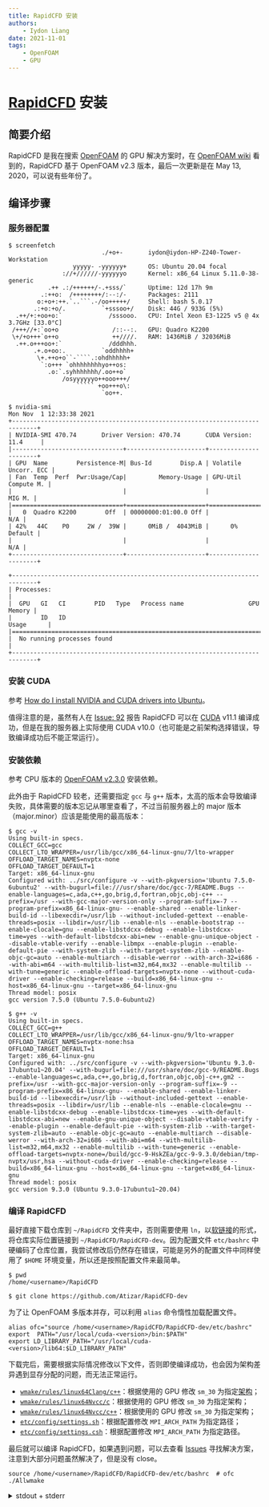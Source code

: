 ```yaml
---
title: RapidCFD 安装
authors:
    - Iydon Liang
date: 2021-11-01
tags:
    - OpenFOAM
    - GPU
---
```


# [RapidCFD](https://github.com/Atizar/RapidCFD-dev) 安装
## 简要介绍
RapidCFD 是我在搜索 [OpenFOAM](https://openfoam.org/) 的 GPU 解决方案时，在 [OpenFOAM wiki](https://openfoamwiki.net/index.php/GPGPU) 看到的，RapidCFD 基于 OpenFOAM v2.3 版本，最后一次更新是在 May 13, 2020，可以说有些年份了。


## 编译步骤
### 服务器配置
```text linenums="1"
$ screenfetch
                          ./+o+-       iydon@iydon-HP-Z240-Tower-Workstation
                  yyyyy- -yyyyyy+      OS: Ubuntu 20.04 focal
               ://+//////-yyyyyyo      Kernel: x86_64 Linux 5.11.0-38-generic
           .++ .:/++++++/-.+sss/`      Uptime: 12d 17h 9m
         .:++o:  /++++++++/:--:/-      Packages: 2111
        o:+o+:++.`..```.-/oo+++++/     Shell: bash 5.0.17
       .:+o:+o/.          `+sssoo+/    Disk: 44G / 933G (5%)
  .++/+:+oo+o:`             /sssooo.   CPU: Intel Xeon E3-1225 v5 @ 4x 3.7GHz [33.0°C]
 /+++//+:`oo+o               /::--:.   GPU: Quadro K2200
 \+/+o+++`o++o               ++////.   RAM: 1436MiB / 32036MiB
  .++.o+++oo+:`             /dddhhh.
       .+.o+oo:.          `oddhhhh+
        \+.++o+o``-````.:ohdhhhhh+
         `:o+++ `ohhhhhhhhyo++os:
           .o:`.syhhhhhhh/.oo++o`
               /osyyyyyyo++ooo+++/
                   ````` +oo+++o\:
                          `oo++.
```

```text linenums="1"
$ nvidia-smi
Mon Nov  1 12:33:38 2021
+-----------------------------------------------------------------------------+
| NVIDIA-SMI 470.74       Driver Version: 470.74       CUDA Version: 11.4     |
|-------------------------------+----------------------+----------------------+
| GPU  Name        Persistence-M| Bus-Id        Disp.A | Volatile Uncorr. ECC |
| Fan  Temp  Perf  Pwr:Usage/Cap|         Memory-Usage | GPU-Util  Compute M. |
|                               |                      |               MIG M. |
|===============================+======================+======================|
|   0  Quadro K2200        Off  | 00000000:01:00.0 Off |                  N/A |
| 42%   44C    P0     2W /  39W |      0MiB /  4043MiB |      0%      Default |
|                               |                      |                  N/A |
+-------------------------------+----------------------+----------------------+

+-----------------------------------------------------------------------------+
| Processes:                                                                  |
|  GPU   GI   CI        PID   Type   Process name                  GPU Memory |
|        ID   ID                                                   Usage      |
|=============================================================================|
|  No running processes found                                                 |
+-----------------------------------------------------------------------------+
```

### 安装 CUDA
参考 [How do I install NVIDIA and CUDA drivers into Ubuntu](https://askubuntu.com/questions/1077061/how-do-i-install-nvidia-and-cuda-drivers-into-ubuntu/1077063#1077063)。

值得注意的是，虽然有人在 [Issue: 92](https://github.com/Atizar/RapidCFD-dev/issues/92) 报告 RapidCFD 可以在 [CUDA](https://developer.nvidia.com/cuda-toolkit) v11.1 编译成功，但是在我的服务器上实际使用 CUDA v10.0（也可能是之前架构选择错误，导致编译成功后不能正常运行）。

### 安装依赖
参考 CPU 版本的 [OpenFOAM v2.3.0](https://openfoamwiki.net/index.php/Installation/Linux/OpenFOAM-2.3.0/Ubuntu) 安装依赖。

此外由于 RapidCFD 较老，还需要指定 `gcc` 与 `g++` 版本，太高的版本会导致编译失败，具体需要的版本忘记从哪里查看了，不过当前服务器上的 major 版本（major.minor）应该是能使用的最高版本：
```shell linenums="1"
$ gcc -v
Using built-in specs.
COLLECT_GCC=gcc
COLLECT_LTO_WRAPPER=/usr/lib/gcc/x86_64-linux-gnu/7/lto-wrapper
OFFLOAD_TARGET_NAMES=nvptx-none
OFFLOAD_TARGET_DEFAULT=1
Target: x86_64-linux-gnu
Configured with: ../src/configure -v --with-pkgversion='Ubuntu 7.5.0-6ubuntu2' --with-bugurl=file:///usr/share/doc/gcc-7/README.Bugs --enable-languages=c,ada,c++,go,brig,d,fortran,objc,obj-c++ --prefix=/usr --with-gcc-major-version-only --program-suffix=-7 --program-prefix=x86_64-linux-gnu- --enable-shared --enable-linker-build-id --libexecdir=/usr/lib --without-included-gettext --enable-threads=posix --libdir=/usr/lib --enable-nls --enable-bootstrap --enable-clocale=gnu --enable-libstdcxx-debug --enable-libstdcxx-time=yes --with-default-libstdcxx-abi=new --enable-gnu-unique-object --disable-vtable-verify --enable-libmpx --enable-plugin --enable-default-pie --with-system-zlib --with-target-system-zlib --enable-objc-gc=auto --enable-multiarch --disable-werror --with-arch-32=i686 --with-abi=m64 --with-multilib-list=m32,m64,mx32 --enable-multilib --with-tune=generic --enable-offload-targets=nvptx-none --without-cuda-driver --enable-checking=release --build=x86_64-linux-gnu --host=x86_64-linux-gnu --target=x86_64-linux-gnu
Thread model: posix
gcc version 7.5.0 (Ubuntu 7.5.0-6ubuntu2)

$ g++ -v
Using built-in specs.
COLLECT_GCC=g++
COLLECT_LTO_WRAPPER=/usr/lib/gcc/x86_64-linux-gnu/9/lto-wrapper
OFFLOAD_TARGET_NAMES=nvptx-none:hsa
OFFLOAD_TARGET_DEFAULT=1
Target: x86_64-linux-gnu
Configured with: ../src/configure -v --with-pkgversion='Ubuntu 9.3.0-17ubuntu1~20.04' --with-bugurl=file:///usr/share/doc/gcc-9/README.Bugs --enable-languages=c,ada,c++,go,brig,d,fortran,objc,obj-c++,gm2 --prefix=/usr --with-gcc-major-version-only --program-suffix=-9 --program-prefix=x86_64-linux-gnu- --enable-shared --enable-linker-build-id --libexecdir=/usr/lib --without-included-gettext --enable-threads=posix --libdir=/usr/lib --enable-nls --enable-clocale=gnu --enable-libstdcxx-debug --enable-libstdcxx-time=yes --with-default-libstdcxx-abi=new --enable-gnu-unique-object --disable-vtable-verify --enable-plugin --enable-default-pie --with-system-zlib --with-target-system-zlib=auto --enable-objc-gc=auto --enable-multiarch --disable-werror --with-arch-32=i686 --with-abi=m64 --with-multilib-list=m32,m64,mx32 --enable-multilib --with-tune=generic --enable-offload-targets=nvptx-none=/build/gcc-9-HskZEa/gcc-9-9.3.0/debian/tmp-nvptx/usr,hsa --without-cuda-driver --enable-checking=release --build=x86_64-linux-gnu --host=x86_64-linux-gnu --target=x86_64-linux-gnu
Thread model: posix
gcc version 9.3.0 (Ubuntu 9.3.0-17ubuntu1~20.04)
```

### 编译 RapidCFD
最好直接下载仓库到 `~/RapidCFD` 文件夹中，否则需要使用 `ln`，以[软链接](https://en.wikipedia.org/wiki/Symbolic_link)的形式，将仓库实际位置链接到 `~/RapidCFD/RapidCFD-dev`。因为配置文件 `etc/bashrc` 中硬编码了仓库位置，我尝试修改后仍然存在错误，可能是另外的配置文件中同样使用了 `$HOME` 环境变量，所以还是按照配置文件来最简单。
```shell linenums="1"
$ pwd
/home/<username>/RapidCFD

$ git clone https://github.com/Atizar/RapidCFD-dev
```

为了让 OpenFOAM 多版本并存，可以利用 `alias` 命令惰性加载配置文件。
```shell linenums="1"
alias ofc="source /home/<username>/RapidCFD/RapidCFD-dev/etc/bashrc"
export  PATH="/usr/local/cuda-<version>/bin:$PATH"
export LD_LIBRARY_PATH="/usr/local/cuda-<version>/lib64:$LD_LIBRARY_PATH"
```

下载完后，需要根据实际情况修改以下文件，否则即使编译成功，也会因为架构差异遇到显存分配的问题，而无法正常运行。

- [`wmake/rules/linux64Clang/c++`](https://github.com/Atizar/RapidCFD-dev/blob/master/wmake/rules/linux64Clang/c++)：根据使用的 GPU 修改 `sm_30` 为指定[架构](https://developer.nvidia.com/cuda-gpus)；
- [`wmake/rules/linux64Nvcc/c`](https://github.com/Atizar/RapidCFD-dev/blob/master/wmake/rules/linux64Nvcc/c)：根据使用的 GPU 修改 `sm_30` 为指定架构；
- [`wmake/rules/linux64Nvcc/c++`](https://github.com/Atizar/RapidCFD-dev/blob/master/wmake/rules/linux64Nvcc/c++)：根据使用的 GPU 修改 `sm_30` 为指定架构；
- [`etc/config/settings.sh`](https://github.com/Atizar/RapidCFD-dev/blob/master/etc/config/settings.sh)：根据配置修改 `MPI_ARCH_PATH` 为指定路径；
- [`etc/config/settings.csh`](https://github.com/Atizar/RapidCFD-dev/blob/master/etc/config/settings.csh)：根据配置修改 `MPI_ARCH_PATH` 为指定路径。

最后就可以编译 RapidCFD，如果遇到问题，可以去查看 [Issues](https://github.com/Atizar/RapidCFD-dev/issues) 寻找解决方案，注意到大部分问题虽然解决了，但是没有 close。
```shell linenums="1"
source /home/<username>/RapidCFD/RapidCFD-dev/etc/bashrc  # ofc
./Allwmake
```

<details>
<summary>stdout + stderr</summary>
```text linenums="1"
make: Nothing to be done for 'all'.
no ThirdParty sources found - skipping
+ wmakePrintBuild -check
same version as previous build
+ wmakeLnInclude OpenFOAM
+ wmakeLnInclude OSspecific/POSIX
+ Pstream/Allwmake
+ wmake libso dummy
'/home/<username>/RapidCFD/RapidCFD-dev/platforms/linux64NvccDPOpt/lib/dummy/libPstream.so' is up to date.
+ set +x

Note: ignore spurious warnings about missing mpicxx.h headers

wmake libso mpi
'/home/<username>/RapidCFD/RapidCFD-dev/platforms/linux64NvccDPOpt/lib/openmpi-4.0.2/libPstream.so' is up to date.
+ OSspecific/POSIX/Allwmake
'/home/<username>/RapidCFD/RapidCFD-dev/platforms/linux64NvccDPOpt/lib/libOSspecific.o' is up to date.
+ wmake libso OpenFOAM
'/home/<username>/RapidCFD/RapidCFD-dev/platforms/linux64NvccDPOpt/lib/libOpenFOAM.so' is up to date.
+ wmake libso fileFormats
'/home/<username>/RapidCFD/RapidCFD-dev/platforms/linux64NvccDPOpt/lib/libfileFormats.so' is up to date.
+ wmake libso surfMesh
'/home/<username>/RapidCFD/RapidCFD-dev/platforms/linux64NvccDPOpt/lib/libsurfMesh.so' is up to date.
+ wmake libso triSurface
'/home/<username>/RapidCFD/RapidCFD-dev/platforms/linux64NvccDPOpt/lib/libtriSurface.so' is up to date.
+ wmake libso meshTools
'/home/<username>/RapidCFD/RapidCFD-dev/platforms/linux64NvccDPOpt/lib/libmeshTools.so' is up to date.
+ wmake libso edgeMesh
'/home/<username>/RapidCFD/RapidCFD-dev/platforms/linux64NvccDPOpt/lib/libedgeMesh.so' is up to date.
+ wmake libso finiteVolume
'/home/<username>/RapidCFD/RapidCFD-dev/platforms/linux64NvccDPOpt/lib/libfiniteVolume.so' is up to date.
+ wmake libso lagrangian/basic
'/home/<username>/RapidCFD/RapidCFD-dev/platforms/linux64NvccDPOpt/lib/liblagrangian.so' is up to date.
+ wmake libso genericPatchFields
'/home/<username>/RapidCFD/RapidCFD-dev/platforms/linux64NvccDPOpt/lib/libgenericPatchFields.so' is up to date.
+ wmake libso sampling
'/home/<username>/RapidCFD/RapidCFD-dev/platforms/linux64NvccDPOpt/lib/libsampling.so' is up to date.
+ wmake libso dynamicFvMesh
'/home/<username>/RapidCFD/RapidCFD-dev/platforms/linux64NvccDPOpt/lib/libdynamicFvMesh.so' is up to date.
+ thermophysicalModels/Allwmake
+ wmake libso specie
'/home/<username>/RapidCFD/RapidCFD-dev/platforms/linux64NvccDPOpt/lib/libspecie.so' is up to date.
+ wmake libso solidSpecie
'/home/<username>/RapidCFD/RapidCFD-dev/platforms/linux64NvccDPOpt/lib/libsolidSpecie.so' is up to date.
+ wmake libso thermophysicalFunctions
'/home/<username>/RapidCFD/RapidCFD-dev/platforms/linux64NvccDPOpt/lib/libthermophysicalFunctions.so' is up to date.
+ ./properties/Allwmake
+ wmake libso liquidProperties
'/home/<username>/RapidCFD/RapidCFD-dev/platforms/linux64NvccDPOpt/lib/libliquidProperties.so' is up to date.+ wmake libso liquidMixtureProperties
'/home/<username>/RapidCFD/RapidCFD-dev/platforms/linux64NvccDPOpt/lib/libliquidMixtureProperties.so' is up to date.
+ wmake libso solidProperties
'/home/<username>/RapidCFD/RapidCFD-dev/platforms/linux64NvccDPOpt/lib/libsolidProperties.so' is up to date. + wmake libso solidMixtureProperties
'/home/<username>/RapidCFD/RapidCFD-dev/platforms/linux64NvccDPOpt/lib/libsolidMixtureProperties.so' is up to date.
+ wmake libso basic
'/home/<username>/RapidCFD/RapidCFD-dev/platforms/linux64NvccDPOpt/lib/libfluidThermophysicalModels.so' is up to date.
+ wmake libso barotropicCompressibilityModel
'/home/<username>/RapidCFD/RapidCFD-dev/platforms/linux64NvccDPOpt/lib/libbarotropicCompressibilityModel.so' is up to date.
+ wmake libso solidThermo
'/home/<username>/RapidCFD/RapidCFD-dev/platforms/linux64NvccDPOpt/lib/libsolidThermo.so' is up to date.
+ wmake libso radiationModels
'/home/<username>/RapidCFD/RapidCFD-dev/platforms/linux64NvccDPOpt/lib/libradiationModels.so' is up to date. + transportModels/Allwmake
+ wmake libso twoPhaseMixture
'/home/<username>/RapidCFD/RapidCFD-dev/platforms/linux64NvccDPOpt/lib/libtwoPhaseMixture.so' is up to date. + wmake libso interfaceProperties
'/home/<username>/RapidCFD/RapidCFD-dev/platforms/linux64NvccDPOpt/lib/libinterfaceProperties.so' is up to date.
+ wmake libso twoPhaseProperties
'/home/<username>/RapidCFD/RapidCFD-dev/platforms/linux64NvccDPOpt/lib/libtwoPhaseProperties.so' is up to date.
+ wmake libso incompressible
'/home/<username>/RapidCFD/RapidCFD-dev/platforms/linux64NvccDPOpt/lib/libincompressibleTransportModels.so' is up to date.
+ wmake libso compressible
'/home/<username>/RapidCFD/RapidCFD-dev/platforms/linux64NvccDPOpt/lib/libcompressibleTransportModels.so' is up to date.
+ wmake libso immiscibleIncompressibleTwoPhaseMixture
'/home/<username>/RapidCFD/RapidCFD-dev/platforms/linux64NvccDPOpt/lib/libimmiscibleIncompressibleTwoPhaseMixture.so' is up to date.
+ turbulenceModels/Allwmake
+ LES/Allwmake
+ wmakeLnInclude ../incompressible/LES
+ wmake libso LESfilters
'/home/<username>/RapidCFD/RapidCFD-dev/platforms/linux64NvccDPOpt/lib/libLESfilters.so' is up to date.
+ wmake libso LESdeltas
'/home/<username>/RapidCFD/RapidCFD-dev/platforms/linux64NvccDPOpt/lib/libLESdeltas.so' is up to date.
+ incompressible/Allwmake
+ wmake libso turbulenceModel
'/home/<username>/RapidCFD/RapidCFD-dev/platforms/linux64NvccDPOpt/lib/libincompressibleTurbulenceModel.so' is up to date.
+ wmake libso RAS
'/home/<username>/RapidCFD/RapidCFD-dev/platforms/linux64NvccDPOpt/lib/libincompressibleRASModels.so' is up to date.
+ wmake libso LES
'/home/<username>/RapidCFD/RapidCFD-dev/platforms/linux64NvccDPOpt/lib/libincompressibleLESModels.so' is up to date.
+ compressible/Allwmake
+ wmake libso turbulenceModel
'/home/<username>/RapidCFD/RapidCFD-dev/platforms/linux64NvccDPOpt/lib/libcompressibleTurbulenceModel.so' is up to date.
+ wmake libso RAS
'/home/<username>/RapidCFD/RapidCFD-dev/platforms/linux64NvccDPOpt/lib/libcompressibleRASModels.so' is up to date.
+ wmake libso LES
'/home/<username>/RapidCFD/RapidCFD-dev/platforms/linux64NvccDPOpt/lib/libcompressibleLESModels.so' is up to date.
+ wmake libso derivedFvPatchFields
'/home/<username>/RapidCFD/RapidCFD-dev/platforms/linux64NvccDPOpt/lib/libturbulenceDerivedFvPatchFields.so' is up to date.
+ TurbulenceModels/Allwmake
+ wmake libso turbulenceModels
'/home/<username>/RapidCFD/RapidCFD-dev/platforms/linux64NvccDPOpt/lib/libturbulenceModels.so' is up to date.+ wmake libso incompressible
'/home/<username>/RapidCFD/RapidCFD-dev/platforms/linux64NvccDPOpt/lib/libincompressibleTurbulenceModels.so' is up to date.
+ wmake libso compressible
'/home/<username>/RapidCFD/RapidCFD-dev/platforms/linux64NvccDPOpt/lib/libcompressibleTurbulenceModels.so' is up to date.
+ wmakeLnInclude phaseIncompressible
+ wmakeLnInclude phaseCompressible
+ wmake libso regionModels/regionModel
'/home/<username>/RapidCFD/RapidCFD-dev/platforms/linux64NvccDPOpt/lib/libregionModels.so' is up to date.
+ wmake libso fvMotionSolver
'/home/<username>/RapidCFD/RapidCFD-dev/platforms/linux64NvccDPOpt/lib/libfvMotionSolvers.so' is up to date. + wmake libso fvOptions
'/home/<username>/RapidCFD/RapidCFD-dev/platforms/linux64NvccDPOpt/lib/libfvOptions.so' is up to date.
+ postProcessing/Allwmake
+ wmake libo postCalc
'/home/<username>/RapidCFD/RapidCFD-dev/platforms/linux64NvccDPOpt/lib/postCalc.o' is up to date.
+ wmake libso foamCalcFunctions
'/home/<username>/RapidCFD/RapidCFD-dev/platforms/linux64NvccDPOpt/lib/libfoamCalcFunctions.so' is up to date.
+ functionObjects/Allwmake
+ wmake libso field
'/home/<username>/RapidCFD/RapidCFD-dev/platforms/linux64NvccDPOpt/lib/libfieldFunctionObjects.so' is up to date.
+ wmake libso forces
'/home/<username>/RapidCFD/RapidCFD-dev/platforms/linux64NvccDPOpt/lib/libforces.so' is up to date.
+ wmake libso fvTools
'/home/<username>/RapidCFD/RapidCFD-dev/platforms/linux64NvccDPOpt/lib/libFVFunctionObjects.so' is up to date.
+ wmake libso IO
'/home/<username>/RapidCFD/RapidCFD-dev/platforms/linux64NvccDPOpt/lib/libIOFunctionObjects.so' is up to date.
+ wmake libso jobControl
'/home/<username>/RapidCFD/RapidCFD-dev/platforms/linux64NvccDPOpt/lib/libjobControl.so' is up to date.
+ wmake libso systemCall
'/home/<username>/RapidCFD/RapidCFD-dev/platforms/linux64NvccDPOpt/lib/libsystemCall.so' is up to date.
+ wmake libso utilities
'/home/<username>/RapidCFD/RapidCFD-dev/platforms/linux64NvccDPOpt/lib/libutilityFunctionObjects.so' is up to date.
+ wmake libso sixDoFRigidBodyMotion
'/home/<username>/RapidCFD/RapidCFD-dev/platforms/linux64NvccDPOpt/lib/libsixDoFRigidBodyMotion.so' is up to date.
+ wmake all solvers/basic
make[1]: Entering directory '/opt/OpenFOAM/RapidCFD-dev/applications/solvers/basic/laplacianFoam'
make[1]: '/home/<username>/RapidCFD/RapidCFD-dev/platforms/linux64NvccDPOpt/bin/laplacianFoam' is up to date.make[1]: Leaving directory '/opt/OpenFOAM/RapidCFD-dev/applications/solvers/basic/laplacianFoam'
make[1]: Entering directory '/opt/OpenFOAM/RapidCFD-dev/applications/solvers/basic/potentialFoam'
make[1]: '/home/<username>/RapidCFD/RapidCFD-dev/platforms/linux64NvccDPOpt/bin/potentialFoam' is up to date.make[1]: Leaving directory '/opt/OpenFOAM/RapidCFD-dev/applications/solvers/basic/potentialFoam'
make[1]: Entering directory '/opt/OpenFOAM/RapidCFD-dev/applications/solvers/basic/scalarTransportFoam' make[1]: '/home/<username>/RapidCFD/RapidCFD-dev/platforms/linux64NvccDPOpt/bin/scalarTransportFoam' is up to date.
make[1]: Leaving directory '/opt/OpenFOAM/RapidCFD-dev/applications/solvers/basic/scalarTransportFoam'
+ wmake all solvers/incompressible
make[1]: Entering directory '/opt/OpenFOAM/RapidCFD-dev/applications/solvers/incompressible/adjointShapeOptimizationFoam'
make[1]: '/home/<username>/RapidCFD/RapidCFD-dev/platforms/linux64NvccDPOpt/bin/adjointShapeOptimizationFoam' is up to date.
make[1]: Leaving directory '/opt/OpenFOAM/RapidCFD-dev/applications/solvers/incompressible/adjointShapeOptimizationFoam'
make[1]: Entering directory '/opt/OpenFOAM/RapidCFD-dev/applications/solvers/incompressible/icoFoam'
make[1]: '/home/<username>/RapidCFD/RapidCFD-dev/platforms/linux64NvccDPOpt/bin/icoFoam' is up to date.
make[1]: Leaving directory '/opt/OpenFOAM/RapidCFD-dev/applications/solvers/incompressible/icoFoam'
make[1]: Entering directory '/opt/OpenFOAM/RapidCFD-dev/applications/solvers/incompressible/nonNewtonianIcoFoam'
make[1]: '/home/<username>/RapidCFD/RapidCFD-dev/platforms/linux64NvccDPOpt/bin/nonNewtonianIcoFoam' is up to date.
make[1]: Leaving directory '/opt/OpenFOAM/RapidCFD-dev/applications/solvers/incompressible/nonNewtonianIcoFoam'
+ wmake
make[1]: Entering directory '/opt/OpenFOAM/RapidCFD-dev/applications/solvers/incompressible/pimpleFoam' make[1]: '/home/<username>/RapidCFD/RapidCFD-dev/platforms/linux64NvccDPOpt/bin/pimpleFoam' is up to date.
make[1]: Leaving directory '/opt/OpenFOAM/RapidCFD-dev/applications/solvers/incompressible/pimpleFoam'
+ wmake SRFPimpleFoam
make[1]: Entering directory '/opt/OpenFOAM/RapidCFD-dev/applications/solvers/incompressible/pimpleFoam/SRFPimpleFoam'
make[1]: '/home/<username>/RapidCFD/RapidCFD-dev/platforms/linux64NvccDPOpt/bin/SRFPimpleFoam' is up to date.make[1]: Leaving directory '/opt/OpenFOAM/RapidCFD-dev/applications/solvers/incompressible/pimpleFoam/SRFPimpleFoam'
+ wmake pimpleDyMFoam
make[1]: Entering directory '/opt/OpenFOAM/RapidCFD-dev/applications/solvers/incompressible/pimpleFoam/pimpleDyMFoam'
make[1]: '/home/<username>/RapidCFD/RapidCFD-dev/platforms/linux64NvccDPOpt/bin/pimpleDyMFoam' is up to date.make[1]: Leaving directory '/opt/OpenFOAM/RapidCFD-dev/applications/solvers/incompressible/pimpleFoam/pimpleDyMFoam'
make[1]: Entering directory '/opt/OpenFOAM/RapidCFD-dev/applications/solvers/incompressible/pisoFoam'
make[1]: '/home/<username>/RapidCFD/RapidCFD-dev/platforms/linux64NvccDPOpt/bin/pisoFoam' is up to date.
make[1]: Leaving directory '/opt/OpenFOAM/RapidCFD-dev/applications/solvers/incompressible/pisoFoam'
make[1]: Entering directory '/opt/OpenFOAM/RapidCFD-dev/applications/solvers/incompressible/shallowWaterFoam'
make[1]: '/home/<username>/RapidCFD/RapidCFD-dev/platforms/linux64NvccDPOpt/bin/shallowWaterFoam' is up to date.
make[1]: Leaving directory '/opt/OpenFOAM/RapidCFD-dev/applications/solvers/incompressible/shallowWaterFoam'
+ wmake
make[1]: Entering directory '/opt/OpenFOAM/RapidCFD-dev/applications/solvers/incompressible/simpleFoam' make[1]: '/home/<username>/RapidCFD/RapidCFD-dev/platforms/linux64NvccDPOpt/bin/simpleFoam' is up to date.
make[1]: Leaving directory '/opt/OpenFOAM/RapidCFD-dev/applications/solvers/incompressible/simpleFoam'
+ wmake SRFSimpleFoam
make[1]: Entering directory '/opt/OpenFOAM/RapidCFD-dev/applications/solvers/incompressible/simpleFoam/SRFSimpleFoam'
make[1]: '/home/<username>/RapidCFD/RapidCFD-dev/platforms/linux64NvccDPOpt/bin/SRFSimpleFoam' is up to date.make[1]: Leaving directory '/opt/OpenFOAM/RapidCFD-dev/applications/solvers/incompressible/simpleFoam/SRFSimpleFoam'
+ wmake porousSimpleFoam
make[1]: Entering directory '/opt/OpenFOAM/RapidCFD-dev/applications/solvers/incompressible/simpleFoam/porousSimpleFoam'
make[1]: '/home/<username>/RapidCFD/RapidCFD-dev/platforms/linux64NvccDPOpt/bin/porousSimpleFoam' is up to date.
make[1]: Leaving directory '/opt/OpenFOAM/RapidCFD-dev/applications/solvers/incompressible/simpleFoam/porousSimpleFoam'
+ wmake all solvers/compressible
+ wmake libso BCs
make[1]: Entering directory '/opt/OpenFOAM/RapidCFD-dev/applications/solvers/compressible/rhoCentralFoam/BCs'
'/home/<username>/RapidCFD/RapidCFD-dev/platforms/linux64NvccDPOpt/lib/librhoCentralFoam.so' is up to date.
make[1]: Leaving directory '/opt/OpenFOAM/RapidCFD-dev/applications/solvers/compressible/rhoCentralFoam/BCs'
+ wmake
make[1]: Entering directory '/opt/OpenFOAM/RapidCFD-dev/applications/solvers/compressible/rhoCentralFoam'
make[1]: '/home/<username>/RapidCFD/RapidCFD-dev/platforms/linux64NvccDPOpt/bin/rhoCentralFoam' is up to date.
make[1]: Leaving directory '/opt/OpenFOAM/RapidCFD-dev/applications/solvers/compressible/rhoCentralFoam'+ wmake rhoCentralDyMFoam
make[1]: Entering directory '/opt/OpenFOAM/RapidCFD-dev/applications/solvers/compressible/rhoCentralFoam/rhoCentralDyMFoam'
make[1]: '/home/<username>/RapidCFD/RapidCFD-dev/platforms/linux64NvccDPOpt/bin/rhoCentralDyMFoam' is up to date.
make[1]: Leaving directory '/opt/OpenFOAM/RapidCFD-dev/applications/solvers/compressible/rhoCentralFoam/rhoCentralDyMFoam'
+ wmake
make[1]: Entering directory '/opt/OpenFOAM/RapidCFD-dev/applications/solvers/compressible/rhoPimpleFoam'make[1]: '/home/<username>/RapidCFD/RapidCFD-dev/platforms/linux64NvccDPOpt/bin/rhoPimpleFoam' is up to date.make[1]: Leaving directory '/opt/OpenFOAM/RapidCFD-dev/applications/solvers/compressible/rhoPimpleFoam' + wmake rhoPimplecFoam
make[1]: Entering directory '/opt/OpenFOAM/RapidCFD-dev/applications/solvers/compressible/rhoPimpleFoam/rhoPimplecFoam'
make[1]: '/home/<username>/RapidCFD/RapidCFD-dev/platforms/linux64NvccDPOpt/bin/rhoPimplecFoam' is up to date.
make[1]: Leaving directory '/opt/OpenFOAM/RapidCFD-dev/applications/solvers/compressible/rhoPimpleFoam/rhoPimplecFoam'
+ wmake rhoPimpleDyMFoam
make[1]: Entering directory '/opt/OpenFOAM/RapidCFD-dev/applications/solvers/compressible/rhoPimpleFoam/rhoPimpleDyMFoam'
make[1]: '/home/<username>/RapidCFD/RapidCFD-dev/platforms/linux64NvccDPOpt/bin/rhoPimpleDyMFoam' is up to date.
make[1]: Leaving directory '/opt/OpenFOAM/RapidCFD-dev/applications/solvers/compressible/rhoPimpleFoam/rhoPimpleDyMFoam'
+ wmake
make[1]: Entering directory '/opt/OpenFOAM/RapidCFD-dev/applications/solvers/compressible/rhoSimpleFoam'make[1]: '/home/<username>/RapidCFD/RapidCFD-dev/platforms/linux64NvccDPOpt/bin/rhoSimpleFoam' is up to date.make[1]: Leaving directory '/opt/OpenFOAM/RapidCFD-dev/applications/solvers/compressible/rhoSimpleFoam' + wmake rhoPorousSimpleFoam
make[1]: Entering directory '/opt/OpenFOAM/RapidCFD-dev/applications/solvers/compressible/rhoSimpleFoam/rhoPorousSimpleFoam'
make[1]: '/home/<username>/RapidCFD/RapidCFD-dev/platforms/linux64NvccDPOpt/bin/rhoPorousSimpleFoam' is up to date.
make[1]: Leaving directory '/opt/OpenFOAM/RapidCFD-dev/applications/solvers/compressible/rhoSimpleFoam/rhoPorousSimpleFoam'
+ wmake rhoSimplecFoam
make[1]: Entering directory '/opt/OpenFOAM/RapidCFD-dev/applications/solvers/compressible/rhoSimpleFoam/rhoSimplecFoam'
make[1]: '/home/<username>/RapidCFD/RapidCFD-dev/platforms/linux64NvccDPOpt/bin/rhoSimplecFoam' is up to date.
make[1]: Leaving directory '/opt/OpenFOAM/RapidCFD-dev/applications/solvers/compressible/rhoSimpleFoam/rhoSimplecFoam'
+ wmake
make[1]: Entering directory '/opt/OpenFOAM/RapidCFD-dev/applications/solvers/compressible/sonicFoam'
make[1]: '/home/<username>/RapidCFD/RapidCFD-dev/platforms/linux64NvccDPOpt/bin/sonicFoam' is up to date.
make[1]: Leaving directory '/opt/OpenFOAM/RapidCFD-dev/applications/solvers/compressible/sonicFoam'
+ wmake sonicDyMFoam
make[1]: Entering directory '/opt/OpenFOAM/RapidCFD-dev/applications/solvers/compressible/sonicFoam/sonicDyMFoam'
make[1]: '/home/<username>/RapidCFD/RapidCFD-dev/platforms/linux64NvccDPOpt/bin/sonicDyMFoam' is up to date. make[1]: Leaving directory '/opt/OpenFOAM/RapidCFD-dev/applications/solvers/compressible/sonicFoam/sonicDyMFoam'
+ wmake sonicLiquidFoam
make[1]: Entering directory '/opt/OpenFOAM/RapidCFD-dev/applications/solvers/compressible/sonicFoam/sonicLiquidFoam'
make[1]: '/home/<username>/RapidCFD/RapidCFD-dev/platforms/linux64NvccDPOpt/bin/sonicLiquidFoam' is up to date.
make[1]: Leaving directory '/opt/OpenFOAM/RapidCFD-dev/applications/solvers/compressible/sonicFoam/sonicLiquidFoam'
+ wmake all solvers/heatTransfer
make[1]: Entering directory '/opt/OpenFOAM/RapidCFD-dev/applications/solvers/heatTransfer/buoyantBoussinesqPimpleFoam'
make[1]: '/home/<username>/RapidCFD/RapidCFD-dev/platforms/linux64NvccDPOpt/bin/buoyantBoussinesqPimpleFoam' is up to date.
make[1]: Leaving directory '/opt/OpenFOAM/RapidCFD-dev/applications/solvers/heatTransfer/buoyantBoussinesqPimpleFoam'
make[1]: Entering directory '/opt/OpenFOAM/RapidCFD-dev/applications/solvers/heatTransfer/buoyantBoussinesqSimpleFoam'
make[1]: '/home/<username>/RapidCFD/RapidCFD-dev/platforms/linux64NvccDPOpt/bin/buoyantBoussinesqSimpleFoam' is up to date.
make[1]: Leaving directory '/opt/OpenFOAM/RapidCFD-dev/applications/solvers/heatTransfer/buoyantBoussinesqSimpleFoam'
make[1]: Entering directory '/opt/OpenFOAM/RapidCFD-dev/applications/solvers/heatTransfer/buoyantPimpleFoam'
make[1]: '/home/<username>/RapidCFD/RapidCFD-dev/platforms/linux64NvccDPOpt/bin/buoyantPimpleFoam' is up to date.
make[1]: Leaving directory '/opt/OpenFOAM/RapidCFD-dev/applications/solvers/heatTransfer/buoyantPimpleFoam'
make[1]: Entering directory '/opt/OpenFOAM/RapidCFD-dev/applications/solvers/heatTransfer/buoyantSimpleFoam'
make[1]: '/home/<username>/RapidCFD/RapidCFD-dev/platforms/linux64NvccDPOpt/bin/buoyantSimpleFoam' is up to date.
make[1]: Leaving directory '/opt/OpenFOAM/RapidCFD-dev/applications/solvers/heatTransfer/buoyantSimpleFoam'
make[1]: Entering directory '/opt/OpenFOAM/RapidCFD-dev/applications/solvers/heatTransfer/thermoFoam'
make[1]: '/home/<username>/RapidCFD/RapidCFD-dev/platforms/linux64NvccDPOpt/bin/thermoFoam' is up to date.
make[1]: Leaving directory '/opt/OpenFOAM/RapidCFD-dev/applications/solvers/heatTransfer/thermoFoam'
+ wmake all solvers/multiphase/interFoam
+ wmake
make: '/home/<username>/RapidCFD/RapidCFD-dev/platforms/linux64NvccDPOpt/bin/interFoam' is up to date.
+ wmake interDyMFoam
make: '/home/<username>/RapidCFD/RapidCFD-dev/platforms/linux64NvccDPOpt/bin/interDyMFoam' is up to date.
+ wmake porousInterFoam
make: '/home/<username>/RapidCFD/RapidCFD-dev/platforms/linux64NvccDPOpt/bin/porousInterFoam' is up to date. + wmake all solvers/multiphase/driftFluxFoam
+ wmake libso mixtureViscosityModels
'/home/<username>/RapidCFD/RapidCFD-dev/platforms/linux64NvccDPOpt/lib/libdriftFluxTransportModels.so' is up to date.
+ wmake libso relativeVelocityModels
'/home/<username>/RapidCFD/RapidCFD-dev/platforms/linux64NvccDPOpt/lib/libdriftFluxRelativeVelocityModels.so' is up to date.
+ wmake
make: '/home/<username>/RapidCFD/RapidCFD-dev/platforms/linux64NvccDPOpt/bin/driftFluxFoam' is up to date.
```
</details>

### 测试案例
案例 [cavity](../assets/zip/cavity.7z) 已经使用 `blockMesh` 构建网格，只需要使用 `icoFoam` 计算即可。


## 踩过的坑
### [Windows Subsystem for Linux (WSL)](https://docs.microsoft.com/en-us/windows/wsl/install)
本来参考 [CUDA on WSL User Guide](https://docs.nvidia.com/cuda/wsl-user-guide/index.html) 想在 WSL 中安装 RapidCFD，但是最后才从文章中看到，WSL 是从 CUDA v11.x 开始支持的。

|Package|Suggested Versions|
|---|---|
|NVIDIA Windows Driver x86 - CUDA, Video<br />Nvidia-smi (Limited Feature Set)|R495 and later Windows production drivers will officially support WSL2 on Pascal and later GPUs.<br />For the latest features use WSL2 driver published on CUDA Developer Zone.|
|NVIDIA Container Toolkit|Minimum versions - v2.6.0 with libnvidia-container - 1.5.1+|
|CUDA toolkit|Latest CUDA toolkit from 11.x releases can be used. Developer tools: Debuggers and Profilers are not supported yet.|
|NCCL|2.11.4+|

### 前处理、后处理
RapidCFD 并没有编译前处理、后处理软件，所以需要编译配套的 CPU 版本，而 OpenFOAM v2.3 需要的 `gcc` 与 `g++` 的 major 版本更低，v2.3 又与更高版本 OpenFOAM 的案例结构有些许差异，这是需要注意的。
